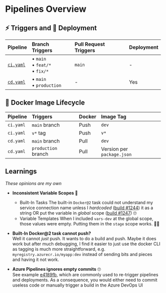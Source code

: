 # Pipelines Overview

## ⚡️ Triggers and 🚀 Deployment

| Pipeline | Branch Triggers | Pull Request Triggers | Deployment |
|:--|:--|:--|:--|
| [`ci.yaml`](./ci.yaml) | &bull; `main`<br>&bull; `feat/*`<br>&bull; `fix/*` | `main` | - |
| [`cd.yaml`](./cd.yaml) | &bull; `main`<br>&bull; `production`  | - |  Yes |

## 🐳 Docker Image Lifecycle

| Pipeline | Triggers | Docker | Image Tag | 
|:--|:--|:--|:--|
| `ci.yaml` | `main` branch | Push | `dev` | 
| `ci.yaml` | `v*` tag | Push | `v*` | 
| `cd.yaml` | `main` branch | Pull | `dev` |
| `cd.yaml` | `production` branch | Pull | Version per `package.json` |

## Learnings

_These opinions are my own_

- **Inconsistent Variable Scopes 🥴**
  - Built-In Tasks
		The built-in `Docker@2` task could not understand my service connection name unless I _hardcoded_ ([build #1244](https://dev.azure.com/julie-msft/public-demos/_build/results?buildId=1244&view=results)) it as a string OR put the variable in _global_ scope ([build #1247](https://dev.azure.com/julie-msft/public-demos/_build/results?buildId=1247&view=results)) 🙄  
  - Variable Templates
		When I included `vars-dev` at the global scope, those values were empty. Putting them in the `stage` scope works. 🤷‍♀️

- **Built-In Docker@2 task cannot push?**   
  Well it cannot _just_ push. It wants to do a build and push. Maybe it does work but after much debugging, I find it easier to just use the docker CLI as tagging is much more straightforward, e.g. `myregistry.azurecr.io/myapp:dev` instead of sending bits and pieces and having it not work.

- **Azure Pipelines ignores empty commits** 🙄  
	See example [e4189fb](https://github.com/julie-ng/azure-nodejs-demo/commit/e4189fbe20147d31dddcc9a00fcdb692efe8e6db), which are commonly used to re-trigger pipelines and deployments. As a consequence, you would either need to commit useless code or manually trigger a build in the Azure DevOps UI 